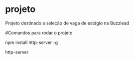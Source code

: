 # projeto
Projeto destinado a seleção de vaga de estágio na Buzzlead

#Comandos para rodar o projeto

npm install http-server -g

http-server
